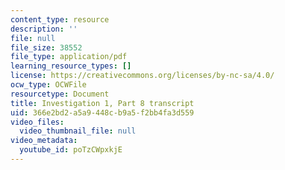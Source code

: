 ```yaml
---
content_type: resource
description: ''
file: null
file_size: 38552
file_type: application/pdf
learning_resource_types: []
license: https://creativecommons.org/licenses/by-nc-sa/4.0/
ocw_type: OCWFile
resourcetype: Document
title: Investigation 1, Part 8 transcript
uid: 366e2bd2-a5a9-448c-b9a5-f2bb4fa3d559
video_files:
  video_thumbnail_file: null
video_metadata:
  youtube_id: poTzCWpxkjE
---
```

